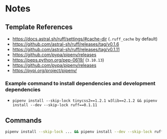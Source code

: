 # Notes

## Template References

- https://docs.astral.sh/ruff/settings/#cache-dir (`.ruff_cache` by default)
- https://github.com/astral-sh/ruff/releases/tag/v0.1.6
- https://github.com/astral-sh/ruff/releases/tag/v0.1.11
- https://github.com/pypa/pipenv/releases
- https://peps.python.org/pep-0619/ (`3.10.13`)
- https://github.com/pypa/pipenv/releases
- https://pypi.org/project/pipenv/

### Example command to install dependencies and development dependencies

- `pipenv install --skip-lock tinycss2==1.2.1 w3lib==2.1.2 && pipenv install --dev --skip-lock ruff==0.1.11`

## Commands

```bash
pipenv install --skip-lock ... && pipenv install --dev --skip-lock ruff==0.1.11
```
